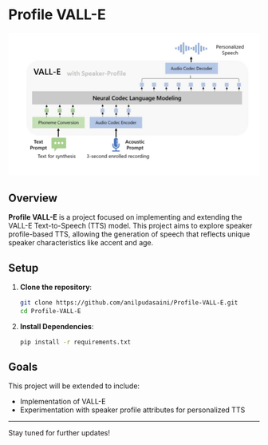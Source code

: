 # Profile VALL-E

![Profile VALL-E](images/profileVALLE.png)

## Overview

**Profile VALL-E** is a project focused on implementing and extending the VALL-E Text-to-Speech (TTS) model. This project aims to explore speaker profile-based TTS, allowing the generation of speech that reflects unique speaker characteristics like accent and age.

## Setup

1. **Clone the repository**:
    ```bash
    git clone https://github.com/anilpudasaini/Profile-VALL-E.git
    cd Profile-VALL-E
    ```

2. **Install Dependencies**:
    ```bash
    pip install -r requirements.txt
    ```

## Goals

This project will be extended to include:
- Implementation of VALL-E
- Experimentation with speaker profile attributes for personalized TTS

---

Stay tuned for further updates!

